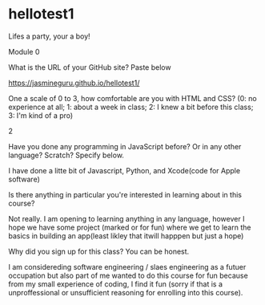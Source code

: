 # hellotest1

Lifes a party, your a boy! 




Module 0

What is the URL of your GitHub site? Paste below

  https://jasmineguru.github.io/hellotest1/
  
One a scale of 0 to 3, how comfortable are you with HTML and CSS?
(0: no experience at all; 1: about a week in class; 2: I knew a bit before this class; 3: I'm kind of a pro)
 
   2

Have you done any programming in JavaScript before? Or in any other language? Scratch? Specify below.

  I have done a litte bit of Javascript, Python, and Xcode(code for Apple software)

Is there anything in particular you're interested in learning about in this course?

  Not really. I am opening to learning anything in any language, however I hope we have some project (marked or for fun) where we get to learn the basics in building an app(least likley that itwill happpen but just a hope)
  
Why did you sign up for this class? You can be honest.

  I am considereding software engineering / slaes engineering as a futuer occupation but also part of me wanted to do this course for fun because from my small experience of coding, I find it fun (sorry if that is a unproffessional or unsufficient reasoning for enrolling into this course).
